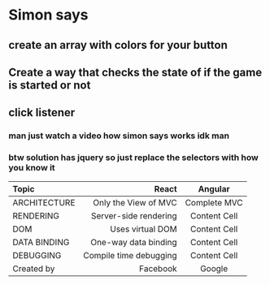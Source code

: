 # Simon says


## create an array with colors for your button

## Create a way that checks the state of if the game is started or not

## click listener 


### man just watch a video how simon says works idk man 

### btw solution has jquery so just replace the selectors with how you know it

Topic | React | Angular
| :--- | ---: | :---:
ARCHITECTURE  | Only the View of MVC | Complete MVC
RENDERING  | Server-side rendering | Content Cell
DOM  | Uses virtual DOM | Content Cell
DATA BINDING  | One-way data binding | Content Cell
DEBUGGING  | Compile time debugging | Content Cell
Created by  | Facebook | Google
